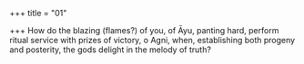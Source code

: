 +++
title = "01"

+++
How do the blazing (flames?) of you, of Āyu, panting hard, perform  ritual service with prizes of victory, o Agni,
when, establishing both progeny and posterity, the gods delight in the  melody of truth?